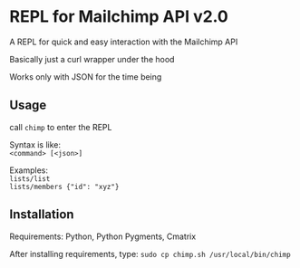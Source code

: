 # REPL for Mailchimp API v2.0

A REPL for quick and easy interaction with the Mailchimp API

Basically just a curl wrapper under the hood

Works only with JSON for the time being

## Usage
call `chimp` to enter the REPL

Syntax is like:  
`<command> [<json>]`

Examples:  
`lists/list`  
`lists/members {"id": "xyz"}`

## Installation
Requirements: Python, Python Pygments, Cmatrix

After installing requirements, type:
`sudo cp chimp.sh /usr/local/bin/chimp`
